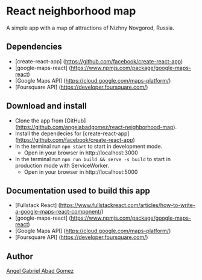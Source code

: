 # React neighborhood map
A simple app with a map of attractions of Nizhny Novgorod, Russia.

## Dependencies
  * [create-react-app] (https://github.com/facebook/create-react-app)
  * [google-maps-react] (https://www.npmjs.com/package/google-maps-react)
  * [Google Maps API] (https://cloud.google.com/maps-platform/)
  * [Foursquare API] (https://developer.foursquare.com/)

## Download and install
  * Clone the app from [GitHub] (https://github.com/angelabadgomez/react-neighborhood-map).
  * Install the dependecies for [create-react-app] (https://github.com/facebook/create-react-app)
  * In the terminal run ```npm start``` to start in development mode.
    * Open in your browser in http://localhost:3000
  * In the terminal run ```npm run build && serve -s build``` to start in production mode with ServiceWorker.
    * Open in your browser in http://localhost:5000

## Documentation used to build this app
  * [Fullstack React] (https://www.fullstackreact.com/articles/how-to-write-a-google-maps-react-component/)
  * [google-maps-react] (https://www.npmjs.com/package/google-maps-react)
  * [Google Maps API] (https://cloud.google.com/maps-platform/)
  * [Foursquare API] (https://developer.foursquare.com/)

## Author
  [Angel Gabriel Abad Gomez](https://github.com/angelabadgomez/)

